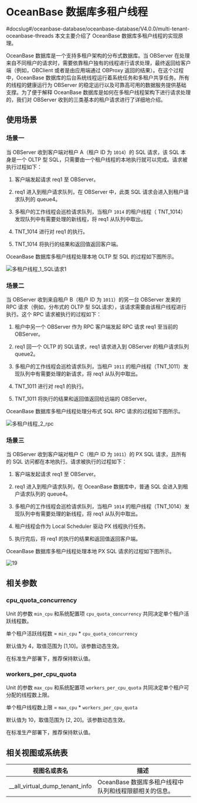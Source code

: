 # OceanBase 数据库多租户线程
#docslug#/oceanbase-database/oceanbase-database/V4.0.0/multi-tenant-oceanbase-threads
本文主要介绍了 OceanBase 数据库多租户线程的实现原理。

OceanBase 数据库是一个支持多租户架构的分布式数据库。当 OBServer 在处理来自不同租户的请求时，需要依靠租户独有的线程进行请求处理，最终返回给客户端（例如，OBClient 或者是由应用端通过 OBProxy 返回的结果）。在这个过程中，OceanBase 数据库的后台系统线程运行着系统任务和多租户共享任务。所有的线程的健康运行为 OBServer 的稳定运行以及可靠高可用的数据服务提供基础支撑。为了便于解释 OceanBase 数据库是如何在多租户线程架构下进行请求处理的，我们对 OBServer 收到的三类基本的租户请求进行了详细地介绍。

## 使用场景

### 场景一

当 OBServer 收到客户端对租户 A（租户 ID 为 `1014`）的 SQL 请求，该 SQL 本身是一个 OLTP 型 SQL，只需要由一个租户线程的本地执行就可以完成。请求被执行过程如下：

1. 客户端发起请求 req1 至 OBServer。

2. req1 进入到租户请求队列，在 OBServer 中，此类 SQL 请求会进入到租户请求队列的 queue4。

3. 多租户的工作线程会巡检请求队列，当租户 `1014` 的租户线程（ TNT_1014）发现队列中有需要处理的新线程，将 req1 从队列中取出。

4. TNT_1014 进行对 req1 的执行。

5. TNT_1014 将执行的结果和返回值返回客户端。

OceanBase 数据库多租户线程处理本地 OLTP 型 SQL 的过程如下图所示。

![多租户线程_1_SQL请求1](https://help-static-aliyun-doc.aliyuncs.com/assets/img/zh-CN/1120089261/p311713.gif)

### 场景二

当 OBServer 收到来自租户 B（租户 ID 为 `1011`）的另一台 OBServer 发来的 RPC 请求（例如，分布式的 OLTP 型 SQL请求），该请求需要由该租户线程进行执行。这个 RPC 请求被执行的过程如下：

1. 租户中另一个 OBServer 作为 RPC 客户端发起 RPC 请求 req1 至当前的 OBServer。

2. req1 回一个 OLTP 的 SQL请求，req1 请求进入到 OBServer 的租户请求队列 queue2。

3. 多租户的工作线程会巡检请求队列，当租户 `1011` 的租户线程（TNT_1011）发现队列中有需要处理的新请求，将 req1 从队列中取出。

4. TNT_1011 进行对 req1 的执行。

5. TNT_1011 将执行的结果和返回值返回给远端的 OBServer。

OceanBase 数据库多租户线程处理分布式 SQL RPC 请求的过程如下图所示。

![多租户线程_2_rpc](https://help-static-aliyun-doc.aliyuncs.com/assets/img/zh-CN/2960089261/p311716.gif)

### 场景三

当 OBServer 收到客户端对租户 C（租户 ID 为 `1011`）的 PX SQL 请求，且所有的 SQL 访问都在本地执行。请求被执行的过程如下：

1. 客户端发起请求 req1 至 OBServer。

2. req1 进入到租户请求队列，在 OceanBase 数据库中，普通 SQL 会进入到租户请求队列的 queue4。

3. 多租户的工作线程会巡检请求队列，当租户 `1014` 的租户线程（TNT_1014）发现队列中有需要处理的新线程，将 req1 从队列中取出。

4. 租户线程会作为 Local Scheduler 驱动 PX 线程执行任务。

5. 执行完后，将 req1 的执行的结果和返回值返回客户端。

OceanBase 数据库多租户线程处理本地 PX SQL 请求的过程如下图所示。

![19](https://help-static-aliyun-doc.aliyuncs.com/assets/img/zh-CN/4864220461/p361284.gif)

## 相关参数

### cpu_quota_concurrency

Unit 的参数 `min_cpu` 和系统配置项 `cpu_quota_concurrency` 共同决定单个租户活跃线程数。

单个租户活跃线程数 = `min_cpu` \* `cpu_quota_concurrency`

默认值为 4，取值范围为 \[1,10\]。该参数动态生效。

在标准生产部署下，推荐保持默认值。

### workers_per_cpu_quota

Unit 的参数 `max_cpu` 和系统配置项 `workers_per_cpu_quota` 共同决定单个租户可分配的线程数上限。

单个租户线程数上限 = `max_cpu` \* `workers_per_cpu_quota`

默认值为 10，取值范围为 \[2, 20\]。该参数动态生效。

在标准生产部署下，推荐保持默认值。

## 相关视图或系统表

|             视图名或表名             |                描述                |
|--------------------------------|----------------------------------|
| __all_virtual_dump_tenant_info | OceanBase 数据库多租户线程中队列和线程限额相关的信息。 |
